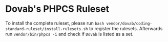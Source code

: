 # Dovab's PHPCS Ruleset

To install the complete ruleset, please run `bash vendor/dovab/coding-standard-ruleset/install-rulesets.sh` to register 
the rulesets. Afterwards run `vendor/bin/phpcs -i` and check if `Dovab` is listed as a set.